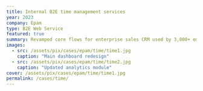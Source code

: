 ```yaml
---
title: Internal B2E time management services
year: 2023
company: Epam
type: B2E Web Service
featured: true
summary: Revamped core flows for enterprise sales CRM used by 3,000+ employees.
images:
  - src: /assets/pix/cases/epam/time/time1.jpg
    caption: "Main dashboard redesign"
  - src: /assets/pix/cases/epam/time/time2.jpg
    caption: "Updated analytics module"
cover: /assets/pix/cases/epam/time/time1.jpg
permalink: /cases/time/
---
```

